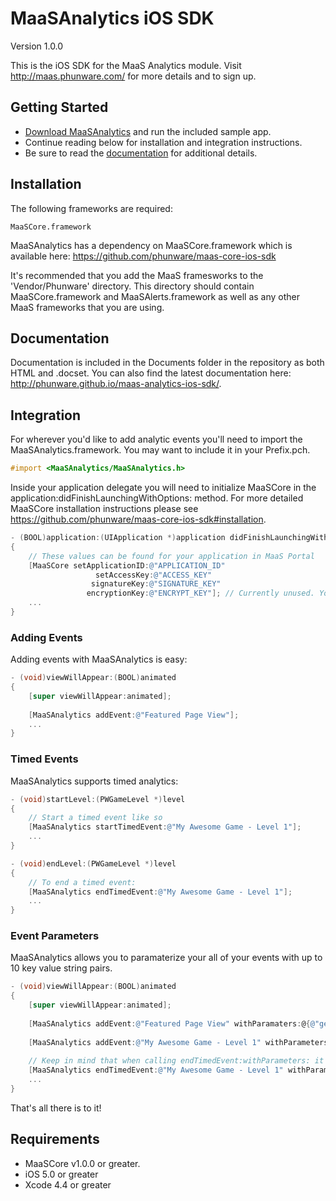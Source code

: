 MaaSAnalytics iOS SDK
================

Version 1.0.0

This is the iOS SDK for the MaaS Analytics module. Visit http://maas.phunware.com/ for more details and to sign up.



Getting Started
---------------

- [Download MaaSAnalytics](https://github.com/phunware/maas-analytics-ios-sdk/archive/master.zip) and run the included sample app.
- Continue reading below for installation and integration instructions.
- Be sure to read the [documentation](http://phunware.github.io/maas-analytics-ios-sdk/) for additional details.



Installation
------------

The following frameworks are required:
````
MaaSCore.framework
````

MaaSAnalytics has a dependency on MaaSCore.framework which is available here: https://github.com/phunware/maas-core-ios-sdk

It's recommended that you add the MaaS framesworks to the 'Vendor/Phunware' directory. This directory should contain MaaSCore.framework and MaaSAlerts.framework  as well as any other MaaS frameworks that you are using.



Documentation
------------

Documentation is included in the Documents folder in the repository as both HTML and .docset. You can also find the latest documentation here: http://phunware.github.io/maas-analytics-ios-sdk/.



Integration
-----------

For wherever you'd like to add analytic events you'll need to import the MaaSAnalytics.framework. You may want to include it in your Prefix.pch.

````objective-c
#import <MaaSAnalytics/MaaSAnalytics.h>
````

Inside your application delegate you will need to initialize MaaSCore in the application:didFinishLaunchingWithOptions: method. For more detailed MaaSCore installation instructions please see https://github.com/phunware/maas-core-ios-sdk#installation.

````objective-c
- (BOOL)application:(UIApplication *)application didFinishLaunchingWithOptions:(NSDictionary *)launchOptions
{
    // These values can be found for your application in MaaS Portal
    [MaaSCore setApplicationID:@"APPLICATION_ID"
    			   setAccessKey:@"ACCESS_KEY"
                  signatureKey:@"SIGNATURE_KEY"
                 encryptionKey:@"ENCRYPT_KEY"]; // Currently unused. You can place any NSString value here
    ...
}
````
### Adding Events

Adding events with MaaSAnalytics is easy:
````objective-c
- (void)viewWillAppear:(BOOL)animated
{
	[super viewWillAppear:animated];
	
	[MaaSAnalytics addEvent:@"Featured Page View"];
	...
}
````

### Timed Events

MaaSAnalytics supports timed analytics:
````objective-c
- (void)startLevel:(PWGameLevel *)level
{	
	// Start a timed event like so
	[MaaSAnalytics startTimedEvent:@"My Awesome Game - Level 1"];
	...
}

- (void)endLevel:(PWGameLevel *)level
{	
	// To end a timed event:
	[MaaSAnalytics endTimedEvent:@"My Awesome Game - Level 1"];
	...
}
````

### Event Parameters

MaaSAnalytics allows you to paramaterize your all of your events with up to 10 key value string pairs.
````objective-c
- (void)viewWillAppear:(BOOL)animated
{
	[super viewWillAppear:animated];
	
	[MaaSAnalytics addEvent:@"Featured Page View" withParamaters:@{@"gender" : @"male"}];
	
	[MaaSAnalytics addEvent:@"My Awesome Game - Level 1" withParameters:@{@"difficulty" : @"easy"}];
	
	// Keep in mind that when calling endTimedEvent:withParameters: it will replace any parameters that you specified in startTimedEvent:withParameters:.
	[MaaSAnalytics endTimedEvent:@"My Awesome Game - Level 1" withParameters:@{@"difficulty" : @"easy", @"attempts" : @"5"}];
	...
}
````

That's all there is to it!



Requirements
------------

- MaaSCore v1.0.0 or greater.
- iOS 5.0 or greater
- Xcode 4.4 or greater
